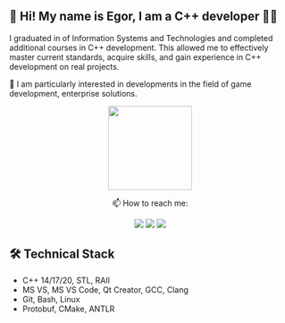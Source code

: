 ## 👋 Hi! My name is Egor, I am a C++ developer 🧑‍💻
I graduated in of Information Systems and Technologies and completed additional courses in C++ development.
This allowed me to effectively master current standards, acquire skills, and gain experience in C++ development on real projects.

🔭 I am particularly interested in developments in the field of game development, enterprise solutions.



<p align='center'>
  <a href="https://github.com/Juyonaro"><img height=150 src="https://github-readme-stats.vercel.app/api/top-langs/?username=Juyonaro&layout=compact"/></a>
</p>

<p align='center'>
   📫 How to reach me:
</p>

<p align='center'>
  <a href="mailto:f.s0cial@outlook.com"><img src="https://img.shields.io/badge/Microsoft_Outlook-0078D4?style=for-the-badge&logo=microsoft-outlook&logoColor=white"/></a>
  <a href="https://www.linkedin.com/"><img src="https://img.shields.io/badge/linkedin-%230077B5.svg?&style=for-the-badge&logo=linkedin&logoColor=white"/></a>
  <a href="https://t.me/JensenSyrner"><img src="https://img.shields.io/badge/Telegram-2CA5E0?style=for-the-badge&logo=telegram&logoColor=white"/></a>
</p>



## 🛠 Technical Stack
*   C++ 14/17/20, STL, RAII
*   MS VS, MS VS Code, Qt Creator, GCC, Clang
*   Git, Bash, Linux
*   Protobuf, CMake, ANTLR
